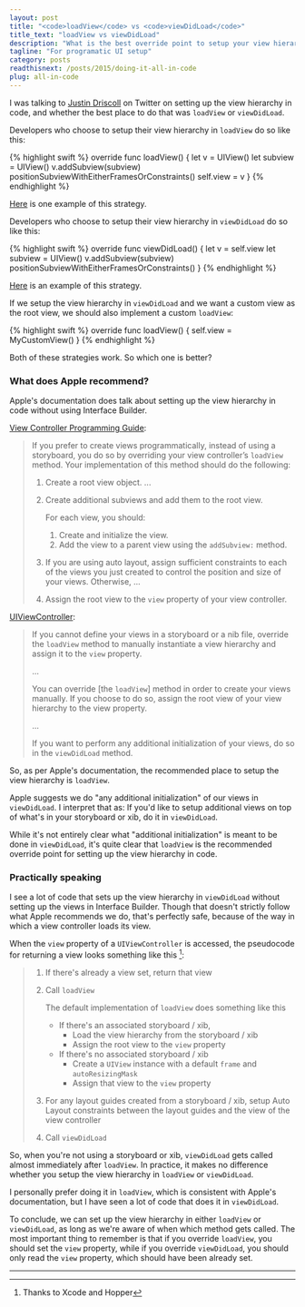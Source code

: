 ```yaml
---
layout: post
title: "<code>loadView</code> vs <code>viewDidLoad</code>"
title_text: "loadView vs viewDidLoad"
description: "What is the best override point to setup your view hierarchy programatically?"
tagline: "For programatic UI setup"
category: posts
readthisnext: /posts/2015/doing-it-all-in-code
plug: all-in-code
---
```


I was talking to [Justin Driscoll][] on Twitter on setting up the view
hierarchy in code, and whether the best place to do that was `loadView`
or `viewDidLoad`.

[Justin Driscoll]: https://twitter.com/jdriscoll

Developers who choose to setup their view hierarchy in `loadView` do so like this:

{% highlight swift %}
override func loadView() {
    let v = UIView()
    let subview = UIView()
    v.addSubview(subview)
    positionSubviewWithEitherFramesOrConstraints()
    self.view = v
}
{% endhighlight %}

[Here](https://github.com/marcoarment/BugshotKit/blob/e982a2adadf96f371f9a6d72b4fa7efe6a99bdc1/BugshotKit/BSKScreenshotViewController.m#L108)
is one example of this strategy.

Developers who choose to setup their view hierarchy in `viewDidLoad` do so like this:

{% highlight swift %}
override func viewDidLoad() {
    let v = self.view
    let subview = UIView()
    v.addSubview(subview)
    positionSubviewWithEitherFramesOrConstraints()
}
{% endhighlight %}

[Here](https://github.com/marcoarment/BugshotKit/blob/e982a2adadf96f371f9a6d72b4fa7efe6a99bdc1/BugshotKit/BSKMainViewController.m#L51)
is an example of this strategy.

If we setup the view hierarchy in `viewDidLoad` and we want a custom
view as the root view, we should also implement a custom `loadView`:

{% highlight swift %}
override func loadView() {
    self.view = MyCustomView()
}
{% endhighlight %}

Both of these strategies work. So which one is better?

### What does Apple recommend?

Apple's documentation does talk about setting up the view hierarchy in
code without using Interface Builder.

[View Controller Programming Guide][]:

> If you prefer to create views programmatically, instead of using a
> storyboard, you do so by overriding your view controller’s `loadView`
> method. Your implementation of this method should do the following:
>
>  1. Create a root view object. ...
>
>  2. Create additional subviews and add them to the root view.
>
>     For each view, you should:
>
>      1. Create and initialize the view.
>      2. Add the view to a parent view using the `addSubview:` method.
>
>  3. If you are using auto layout, assign sufficient constraints to
>     each of the views you just created to control the position and
>     size of your views. Otherwise, ...
>
>  4. Assign the root view to the `view` property of your view controller.

[UIViewController][]:

> If you cannot define your views in a storyboard or a nib file,
> override the `loadView` method to manually instantiate a view
> hierarchy and assign it to the `view` property.
>
> ...
>
> You can override [the `loadView`] method in order to create your views
> manually.  If you choose to do so, assign the root view of your view
> hierarchy to the view property.
>
> ...
>
> If you want to perform any additional initialization of your views, do
> so in the `viewDidLoad` method.


[UIViewController]: https://developer.apple.com/library/ios/documentation/UIKit/Reference/UIViewController_Class/
[View Controller Programming Guide]: https://developer.apple.com/library/ios/featuredarticles/ViewControllerPGforiPhoneOS/ViewLoadingandUnloading/ViewLoadingandUnloading.html

So, as per Apple's documentation, the recommended place to setup the
view hierarchy is `loadView`.

Apple suggests we do "any additional initialization" of our views in
`viewDidLoad`. I interpret that as: If you'd like to setup additional
views on top of what's in your storyboard or xib, do it in
`viewDidLoad`.

While it's not entirely clear what "additional initialization" is meant
to be done in `viewDidLoad`, it's quite clear that `loadView` is the
recommended override point for setting up the view hierarchy in code.

### Practically speaking

I see a lot of code that sets up the view hierarchy in `viewDidLoad`
without setting up the views in Interface Builder. Though that doesn't
strictly follow what Apple recommends we do, that's perfectly safe,
because of the way in which a view controller loads its view.

When the `view` property of a `UIViewController` is accessed, the
pseudocode for returning a view looks something like this [^1]:

>  1. If there's already a view set, return that view
> 
>  2. Call `loadView`
> 
>     The default implementation of `loadView` does something like this
>     [^2]:
> 
>      - If there's an associated storyboard / xib,
>           - Load the view hierarchy from the storyboard / xib
>           - Assign the root view to the `view` property
>      - If there's no associated storyboard / xib
>           - Create a `UIView` instance with a default `frame` and
>             `autoResizingMask`
>           - Assign that view to the `view` property
> 
>  3. For any layout guides created from a storyboard / xib, setup Auto
>     Layout constraints between the layout guides and the view of the
>     view controller
>  
>  4. Call `viewDidLoad`

So, when you're not using a storyboard or xib, `viewDidLoad` gets called
almost immediately after `loadView`. In practice, it makes no difference
whether you setup the view hierarchy in `loadView` or `viewDidLoad`.

I personally prefer doing it in `loadView`, which is consistent with
Apple's documentation, but I have seen a lot of code that does it in
`viewDidLoad`.

To conclude, we can set up the view hierarchy in either `loadView` or
`viewDidLoad`, as long as we're aware of when which method gets called.
The most important thing to remember is that if you override `loadView`,
you should set the `view` property, while if you override `viewDidLoad`,
you should only read the `view` property, which should have been already
set.

---
[^1]: Thanks to Xcode and Hopper

[^2]: This is why, in your implementation of `loadView`, you shouldn't
      call `super.loadView()` and then also set the `view` property.
      Doing that just throws away the view that the default
      implementation created for you.
